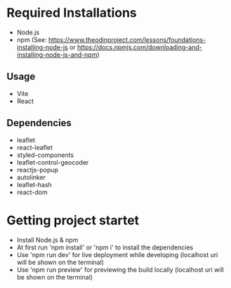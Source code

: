 # Required Installations
- Node.js
- npm
(See: https://www.theodinproject.com/lessons/foundations-installing-node-js or https://docs.npmjs.com/downloading-and-installing-node-js-and-npm)

## Usage
- Vite
- React

## Dependencies
- leaflet
- react-leaflet
- styled-components
- leaflet-control-geocoder
- reactjs-popup
- autolinker
- leaflet-hash
- react-dom

# Getting project startet
- Install Node.js & npm
- At first run 'npm install' or 'npm i' to install the dependencies
- Use 'npm run dev' for live deployment while developing (localhost uri will be shown on the terminal)
- Use 'npm run preview' for previewing the build locally (localhost uri will be shown on the terminal)
